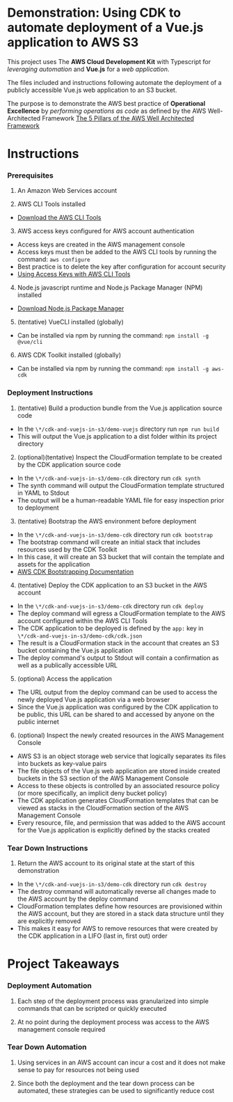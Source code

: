 # Demonstration: Using CDK to automate deployment of a Vue.js application to AWS S3

This project uses The **AWS Cloud Development Kit** with Typescript for *leveraging automation* and **Vue.js** for a *web application*.

The files included and instructions following automate the deployment of a publicly accessible Vue.js web application to an S3 bucket.

The purpose is to demonstrate the AWS best practice of **Operational Excellence** by *performing operations as code* as defined by the AWS Well-Architected Framework
  [The 5 Pillars of the AWS Well Architected Framework](https://aws.amazon.com/blogs/apn/the-5-pillars-of-the-aws-well-architected-framework/)



# Instructions

### Prerequisites

1. An Amazon Web Services account

2. AWS CLI Tools installed
  * [Download the AWS CLI Tools](https://docs.aws.amazon.com/cli/latest/userguide/install-cliv2.html)

3. AWS access keys configured for AWS account authentication
  * Access keys are created in the AWS management console
  * Access keys must then be added to the AWS CLI tools by running the command: `aws configure`
  * Best practice is to delete the key after configuration for account security
  * [Using Access Keys with AWS CLI Tools](https://docs.aws.amazon.com/cli/latest/userguide/cli-chap-configure.html)

4. Node.js javascript runtime and Node.js Package Manager (NPM) installed
  * [Download Node.js Package Manager](https://nodejs.org/en/download/package-manager/)

5. (tentative) VueCLI installed (globally)
  * Can be installed via npm by running the command: `npm install -g @vue/cli`

6. AWS CDK Toolkit installed (globally)
  * Can be installed via npm by running the command: `npm install -g aws-cdk`



### Deployment Instructions 

1. (tentative) Build a production bundle from the Vue.js application source code
  * In the `\*/cdk-and-vuejs-in-s3/demo-vuejs` directory run `npm run build`
  * This will output the Vue.js application to a dist folder within its project directory

2. (optional)(tentative) Inspect the CloudFormation template to be created by the CDK application source code 
  * In the `\*/cdk-and-vuejs-in-s3/demo-cdk` directory run `cdk synth`
  * The synth command will output the CloudFormation template structured in YAML to Stdout
  * The output will be a human-readable YAML file for easy inspection prior to deployment

3. (tentative) Bootstrap the AWS environment before deployment
  * In the `\*/cdk-and-vuejs-in-s3/demo-cdk` directory run `cdk bootstrap`
  * The bootstrap command will create an initial stack that includes resources used by the CDK Toolkit
  * In this case, it will create an S3 bucket that will contain the template and assets for the application
  * [AWS CDK Bootstrapping Documentation](https://docs.aws.amazon.com/cdk/latest/guide/bootstrapping.html)

4. (tentative) Deploy the CDK application to an S3 bucket in the AWS account
  * In the `\*/cdk-and-vuejs-in-s3/demo-cdk` directory run `cdk deploy`
  * The deploy command will egress a CloudFormation template to the AWS account configured within the AWS CLI Tools
  * The CDK application to be deployed is defined by the `app:` key in `\*/cdk-and-vuejs-in-s3/demo-cdk/cdk.json`
  * The result is a CloudFormation stack in the account that creates an S3 bucket containing the Vue.js application
  * The deploy command's output to Stdout will contain a confirmation as well as a publically accessible URL

5. (optional) Access the application
  * The URL output from the deploy command can be used to access the newly deployed Vue.js application via a web browser
  * Since the Vue.js application was configured by the CDK application to be public, this URL can be shared to and accessed by anyone on the public internet

6. (optional) Inspect the newly created resources in the AWS Management Console
  * AWS S3 is an object storage web service that logically separates its files into buckets as key-value pairs
  * The file objects of the Vue.js web application are stored inside created buckets in the S3 section of the AWS Management Console
  * Access to these objects is controlled by an associated resource policy (or more specifically, an implicit deny bucket policy)
  * The CDK application generates CloudFormation templates that can be viewed as stacks in the CloudFormation section of the AWS Management Console
  * Every resource, file, and permission that was added to the AWS account for the Vue.js application is explicitly defined by the stacks created



### Tear Down Instructions

1. Return the AWS account to its original state at the start of this demonstration
  * In the `\*/cdk-and-vuejs-in-s3/demo-cdk` directory run `cdk destroy`
  * The destroy command will automatically reverse all changes made to the AWS account by the deploy command
  * CloudFormation templates define how resources are provisioned within the AWS account, but they are stored in a stack data structure until they are explicitly removed
  * This makes it easy for AWS to remove resources that were created by the CDK application in a LIFO (last in, first out) order


# Project Takeaways

### Deployment Automation

1. Each step of the deployment process was granularized into simple commands that can be scripted or quickly executed

2. At no point during the deployment process was access to the AWS management console required



### Tear Down Automation

1. Using services in an AWS account can incur a cost and it does not make sense to pay for resources not being used

2. Since both the deployment and the tear down process can be automated, these strategies can be used to significantly reduce cost





